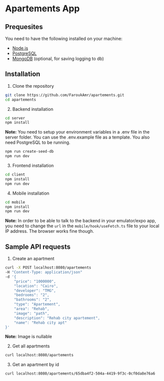 # Apartements App

## Prequesites

You need to have the following installed on your machine:

- [Node.js](http://nodejs.org/)
- [PostgreSQL](https://www.postgresql.org/)
- [MongoDB](https://www.mongodb.com/) (optional, for saving logging to db)

## Installation

1. Clone the repository

```sh
git clone https://github.com/FaroukAmr/apartements.git
cd apartements
```

2. Backend installation

```sh
cd server
npm install
```

**Note:** You need to setup your environment variables in a .env file in the server folder. You can use the .env.example file as a template. You also need PostgreSQL to be running.

```sh
npm run create-seed-db
npm run dev
```

3. Frontend installation

```sh
cd client
npm install
npm run dev
```

4. Mobile installation

```sh
cd mobile
npm install
npm run dev
```

**Note:** In order to be able to talk to the backend in your emulator/expo app, you need to change the `url` in the `mobile/hook/useFetch.ts` file to your local IP address. The browser works fine though.

## Sample API requests

1. Create an apartment

```sh
curl -X POST localhost:8080/apartements
-H "Content-Type: application/json"
-d '{
    "price": "1000000",
    "location": "Cairo",
    "developer": "TMG",
    "bedrooms": "2",
    "bathrooms": "2",
    "type": "Apartement",
    "area": "Rehab",
    "image": "path",
    "description": "Rehab city apartement",
    "name": "Rehab city apt"
}'
```

**Note:** Image is nullable

2. Get all apartments

```sh
curl localhost:8080/apartements
```

3. Get an apartment by id

```sh
curl localhost:8080/apartements/65dba4f2-504a-4419-9f3c-0cf0da8e76a6
```
